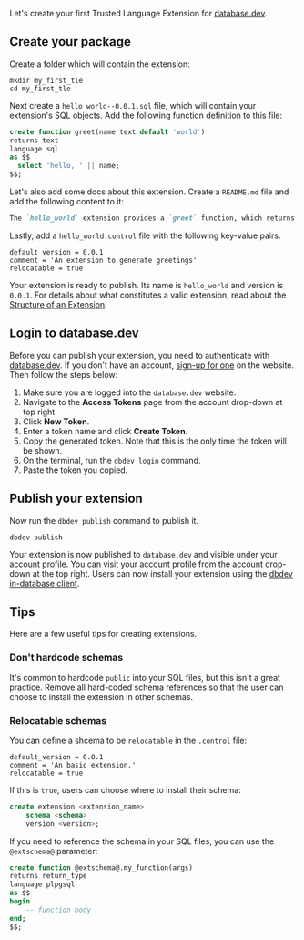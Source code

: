 
Let's create your first Trusted Language Extension for [database.dev](https://database.dev). 

## Create your package

Create a folder which will contain the extension:

```
mkdir my_first_tle
cd my_first_tle
```

Next create a `hello_world--0.0.1.sql` file, which will contain your extension's SQL objects. Add the following function definition to this file:

```sql
create function greet(name text default 'world')
returns text 
language sql
as $$ 
  select 'hello, ' || name; 
$$;
```

Let's also add some docs about this extension. Create a `README.md` file and add the following content to it:

```markdown
The `hello_world` extension provides a `greet` function, which returns a greeting.
```

Lastly, add a `hello_world.control` file with the following key-value pairs:

```
default_version = 0.0.1
comment = 'An extension to generate greetings'
relocatable = true
```

Your extension is ready to publish. Its name is `hello_world` and version is `0.0.1`. For details about what constitutes a valid extension, read about the [Structure of an Extension](extension_structure.md).


## Login to database.dev

Before you can publish your extension, you need to authenticate with [database.dev](https://database.dev/). If you don't have an account, [sign-up for one](https://database.dev/sign-up) on the website. Then follow the steps below:

1. Make sure you are logged into the `database.dev` website.
2. Navigate to the **Access Tokens** page from the account drop-down at top right.
3. Click **New Token**.
4. Enter a token name and click **Create Token**.
5. Copy the generated token. Note that this is the only time the token will be shown.
6. On the terminal, run the `dbdev login` command.
7. Paste the token you copied.

## Publish your extension

Now run the `dbdev publish` command to publish it.

```
dbdev publish
```

Your extension is now published to `database.dev` and visible under your account profile. You can visit your account profile from the account drop-down at the top right. Users can now install your extension using the [dbdev in-database client](install-in-db-client.md).


## Tips

Here are a few useful tips for creating extensions.


### Don't hardcode schemas

It's common to hardcode `public` into your SQL files, but this isn't a great practice. Remove all hard-coded schema references so that the user can choose to install the extension in other schemas.

### Relocatable schemas

You can define a shcema to be `relocatable` in the `.control` file:

```
default_version = 0.0.1
comment = 'An basic extension.'
relocatable = true
```

If this is `true`, users can choose where to install their schema:

```sql
create extension <extension_name>
    schema <schema>
    version <version>;
```

If you need to reference the schema in your SQL files, you can use the `@extschema@` parameter:

```sql
create function @extschema@.my_function(args)
returns return_type 
language plpgsql
as $$
begin
    -- function body
end;
$$;
```